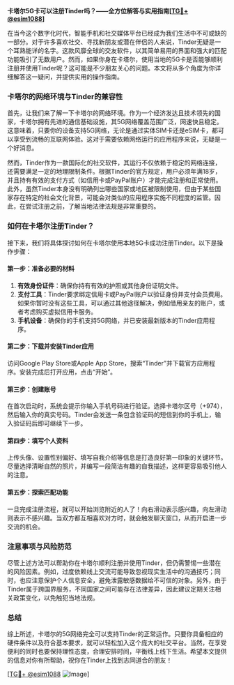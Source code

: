 **卡塔尔5G卡可以注册Tinder吗？——全方位解答与实用指南[[TG💪+ @esim1088](https://t.me/s/esim1088)]**

在当今这个数字化时代，智能手机和社交媒体平台已经成为我们生活中不可或缺的一部分。对于许多喜欢社交、寻找新朋友或潜在伴侣的人来说，Tinder无疑是一个耳熟能详的名字。这款风靡全球的交友软件，以其简单易用的界面和强大的匹配功能吸引了无数用户。然而，如果你身在卡塔尔，使用当地的5G卡是否能够顺利注册并使用Tinder呢？这可能是不少朋友关心的问题。本文将从多个角度为你详细解答这一疑问，并提供实用的操作指南。

### 卡塔尔的网络环境与Tinder的兼容性

首先，让我们来了解一下卡塔尔的网络环境。作为一个经济发达且技术领先的国家，卡塔尔拥有先进的通信基础设施，其5G网络覆盖范围广泛，网速快且稳定。这意味着，只要你的设备支持5G网络，无论是通过实体SIM卡还是eSIM卡，都可以享受到流畅的互联网体验。这对于需要依赖网络运行的应用程序来说，无疑是一个好消息。

然而，Tinder作为一款国际化的社交软件，其运行不仅依赖于稳定的网络连接，还需要满足一定的地理限制条件。根据Tinder的官方规定，用户必须年满18岁，并且持有有效的支付方式（如信用卡或PayPal账户）才能完成注册和正常使用。此外，虽然Tinder本身没有明确列出哪些国家或地区被限制使用，但由于某些国家存在特定的社会文化背景，可能会对类似的应用程序实施不同程度的监管。因此，在尝试注册之前，了解当地法律法规是非常重要的。

### 如何在卡塔尔注册Tinder？

接下来，我们将具体探讨如何在卡塔尔使用本地5G卡成功注册Tinder。以下是操作步骤：

#### 第一步：准备必要的材料
1. **有效身份证件**：确保你持有有效的护照或其他身份证明文件。
2. **支付工具**：Tinder要求绑定信用卡或PayPal账户以验证身份并支付会员费用。如果你暂时没有这些工具，可以通过其他途径解决，例如借用亲友的账户，或者考虑购买虚拟信用卡服务。
3. **手机设备**：确保你的手机支持5G网络，并已安装最新版本的Tinder应用程序。

#### 第二步：下载并安装Tinder应用
访问Google Play Store或Apple App Store，搜索“Tinder”并下载官方应用程序。安装完成后打开应用，点击“开始”。

#### 第三步：创建账号
在首次启动时，系统会提示你输入手机号码进行验证。选择卡塔尔区号（+974），然后输入你的真实号码。Tinder会发送一条包含验证码的短信到你的手机上，输入验证码后即可继续下一步。

#### 第四步：填写个人资料
上传头像、设置性别偏好、填写自我介绍等信息是打造良好第一印象的关键环节。尽量选择清晰自然的照片，并编写一段简洁有趣的自我描述，这样更容易吸引他人的注意。

#### 第五步：探索匹配功能
一旦完成注册流程，就可以开始浏览附近的人了！向右滑动表示感兴趣，向左滑动则表示不感兴趣。当双方都互相喜欢对方时，就会触发聊天窗口，从而开启进一步交流的机会。

### 注意事项与风险防范

尽管上述方法可以帮助你在卡塔尔顺利注册并使用Tinder，但仍需警惕一些潜在的风险因素。例如，过度依赖线上交流可能导致忽视现实生活中的沟通技巧；同时，也应注意保护个人信息安全，避免泄露敏感数据给不可信的对象。另外，由于Tinder属于跨国界服务，不同国家之间可能存在法律差异，因此建议定期关注相关政策变化，以免触犯当地法规。

### 总结

综上所述，卡塔尔的5G网络完全可以支持Tinder的正常运作。只要你具备相应的硬件条件以及符合基本要求，就可以轻松加入这个庞大的社交平台。当然，在享受便利的同时也要保持理性态度，合理安排时间，平衡线上线下生活。希望本文提供的信息对你有所帮助，祝你在Tinder上找到志同道合的朋友！

[[TG💪+ @esim1088](https://t.me/s/esim1088) ![Image](https://i.postimg.cc/4NQfJmqS/Snipaste-2025-05-13-00-14-12.png)]